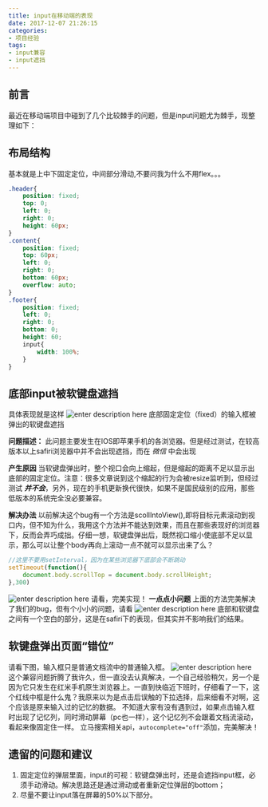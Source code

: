 ```yaml
---
title: input在移动端的表现
date: 2017-12-07 21:26:15
categories:
- 项目经验
tags: 
- input兼容
- input遮挡
---
```


## 前言
最近在移动端项目中碰到了几个比较棘手的问题，但是input问题尤为棘手，现整理如下：

## 布局结构
基本就是上中下固定定位，中间部分滑动,不要问我为什么不用flex。。。
```css
.header{
    position: fixed;
    top: 0;
    left: 0;
    right: 0;
    height: 60px;
}
.content{
    position: fixed;
    top: 60px;
    left: 0;
    right: 0;
    bottom: 60px;
    overflow: auto;
}
.footer{
    position: fixed;
    left: 0;
    right: 0;
    bottom: 0;
    height: 60;
    input{
        width: 100%;
    }
}
```

## 底部input被软键盘遮挡

具体表现就是这样
![enter description here][1]
底部固定定位（fixed）的输入框被弹出的软键盘遮挡

**问题描述：** 此问题主要发生在IOS即苹果手机的各浏览器。但是经过测试，在较高版本以上safiri浏览器中并不会出现遮挡，而在 *微信* 中会出现

**产生原因** 当软键盘弹出时，整个视口会向上缩起，但是缩起的距离不足以显示出底部的固定定位。注意：很多文章说到这个缩起的行为会被resize监听到，但经过测试 ***并不会***，另外，现在的手机更新换代很快，如果不是国民级别的应用，那些低版本的系统完全没必要兼容。

**解决办法** 以前解决这个bug有一个方法是scollIntoView(),即将目标元素滚动到视口内，但不知为什么，我用这个方法并不能达到效果，而且在那些表现好的浏览器下，反而会弄巧成拙。仔细一想，软键盘弹出后，既然视口缩小使底部不足以显示，那么可以让整个body再向上滚动一点不就可以显示出来了么？
```javascript
//这里不要用setInterval，因为在某些浏览器下底部会不断跳动
setTimeout(function(){
    document.body.scrollTop = document.body.scrollHeight;
},300)
```
![enter description here][2]
请看，完美实现！
**一点点小问题** 上面的方法完美解决了我们的bug，但有个小小的问题，请看
![enter description here][3]
底部和软键盘之间有一个空白的部分，这是在safiri下的表现，但其实并不影响我们的结果。

## 软键盘弹出页面“错位”
请看下图，输入框只是普通文档流中的普通输入框。
![enter description here][4]
这个兼容问题折腾了我许久，但一直没去认真解决，一个自己经验稍欠，另一个是因为它只发生在红米手机原生浏览器上。一直到快临近下班时，仔细看了一下，这个红线中框是什么鬼？我原来以为是点击后误触的下拉选择，后来细看不对啊，这个应该是原来输入过的记忆的数据。
不知道大家有没有遇到过，如果点击输入框时出现了记忆列，同时滑动屏幕（pc也一样），这个记忆列不会跟着文档流滚动，看起来像固定住一样。
立马搜索相关api，`autocomplete="off"`添加，完美解决！

## 遗留的问题和建议
 1. 固定定位的弹层里面，input的可视：软键盘弹出时，还是会遮挡input框，必须手动滑动。解决思路还是通过滑动或者重新定位弹层的bottom；
 1. 尽量不要让input落在屏幕的50%以下部分。

[1]: /blog/imgs/frontend/input1.png "input1.png"
[2]: /blog/imgs/frontend/input2.png "input2.png"
[3]: /blog/imgs/frontend/input3.png "input3.png"
[4]: /blog/imgs/frontend/input4.png "input4.png"